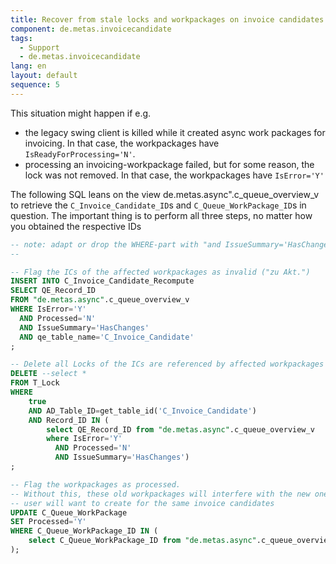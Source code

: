 ```yaml
---
title: Recover from stale locks and workpackages on invoice candidates
component: de.metas.invoicecandidate
tags:
  - Support
  - de.metas.invoicecandidate
lang: en
layout: default
sequence: 5
---
```


This situation might happen if e.g.
* the legacy swing client is killed while it
created async work packages for invoicing. In that case, the workpackages have
`IsReadyForProcessing='N'`.
* processing an invoicing-workpackage failed, but for some reason, the lock was not removed.
In that case, the workpackages have
`IsError='Y'`

The following SQL leans on the view de.metas.async".c_queue_overview_v to
retrieve the `C_Invoice_Candidate_ID`s and `C_Queue_WorkPackage_ID`s in question.
The important thing is to perform all three steps, no matter how you obtained the
respective IDs

```sql
-- note: adapt or drop the WHERE-part with "and IssueSummary='HasChanges'" as required
--

-- Flag the ICs of the affected workpackages as invalid ("zu Akt.")
INSERT INTO C_Invoice_Candidate_Recompute
SELECT QE_Record_ID
FROM "de.metas.async".c_queue_overview_v
WHERE IsError='Y'
  AND Processed='N'  
  AND IssueSummary='HasChanges'
  AND qe_table_name='C_Invoice_Candidate'
;

-- Delete all Locks of the ICs are referenced by affected workpackages
DELETE --select *
FROM T_Lock
WHERE
    true
    AND AD_Table_ID=get_table_id('C_Invoice_Candidate')
    AND Record_ID IN (
        select QE_Record_ID from "de.metas.async".c_queue_overview_v
        where IsError='Y'
          AND Processed='N'
          AND IssueSummary='HasChanges')
;

-- Flag the workpackages as processed.
-- Without this, these old workpackages will interfere with the new ones that your
-- user will want to create for the same invoice candidates
UPDATE C_Queue_WorkPackage
SET Processed='Y'
WHERE C_Queue_WorkPackage_ID IN (
    select C_Queue_WorkPackage_ID from "de.metas.async".c_queue_overview_v where IsError='Y' AND Processed='N' and IssueSummary='HasChanges'
);
```
